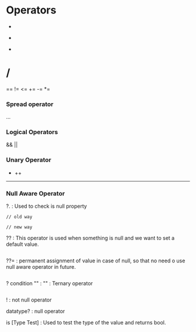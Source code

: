 # Operators

+
-
*
/
=
==
!=
<=
+=
-=
*=

### Spread operator
...

### Logical Operators

&&
||

### Unary Operator
- ++
- --

### Null Aware Operator
?.
: Used to check  is null property
```
// old way 

// new way
```
??
: This operator is used when something is null and we want to set a default value.
```
```
??=
: permanent assignment of value in case of null, so that no need o use null aware operator in future.
```
```
? condition "" : ""
: Ternary operator
```
```

!
: not null operator

datatype?
: null operator


is [Type Test]
: Used to test the type of the value and returns bool.
```
```

